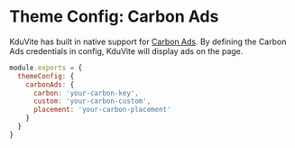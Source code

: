 # Theme Config: Carbon Ads

KduVite has built in native support for [Carbon Ads](https://www.carbonads.net). By defining the Carbon Ads credentials in config, KduVite will display ads on the page.

```js
module.exports = {
  themeConfig: {
    carbonAds: {
      carbon: 'your-carbon-key',
      custom: 'your-carbon-custom',
      placement: 'your-carbon-placement'
    }
  }
}
```
